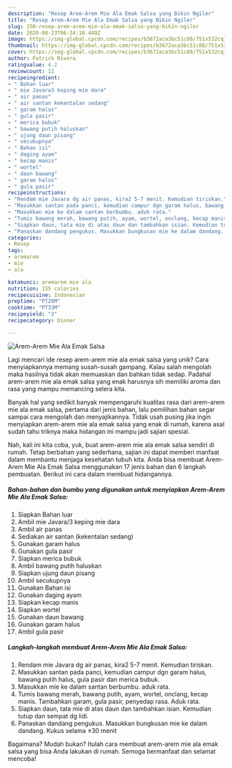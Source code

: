 ```yaml
---
description: "Resep Arem-Arem Mie Ala Emak Salsa yang Bikin Ngiler"
title: "Resep Arem-Arem Mie Ala Emak Salsa yang Bikin Ngiler"
slug: 250-resep-arem-arem-mie-ala-emak-salsa-yang-bikin-ngiler
date: 2020-08-23T06:34:18.449Z
image: https://img-global.cpcdn.com/recipes/b3672aca3bc51c88/751x532cq70/arem-arem-mie-ala-emak-salsa-foto-resep-utama.jpg
thumbnail: https://img-global.cpcdn.com/recipes/b3672aca3bc51c88/751x532cq70/arem-arem-mie-ala-emak-salsa-foto-resep-utama.jpg
cover: https://img-global.cpcdn.com/recipes/b3672aca3bc51c88/751x532cq70/arem-arem-mie-ala-emak-salsa-foto-resep-utama.jpg
author: Patrick Rivera
ratingvalue: 4.2
reviewcount: 12
recipeingredient:
- " Bahan luar"
- " mie Javara3 keping mie dara"
- " air panas"
- " air santan kekentalan sedang"
- " garam halus"
- " gula pasir"
- " merica bubuk"
- " bawang putih haluskan"
- " ujung daun pisang"
- " secukupnya"
- " Bahan isi"
- " daging ayam"
- " kecap manis"
- " wortel"
- " daun bawang"
- " garam halus"
- " gula pasir"
recipeinstructions:
- "Rendam mie Javara dg air panas, kira2 5-7 menit. Kemudian tiriskan."
- "Masukkan santan pada panci, kemudian campur dgn garam halus, bawang putih halus, gula pasir dan merica bubuk."
- "Masukkan mie ke dalam santan berbumbu. aduk rata."
- "Tumis bawang merah, bawang putih, ayam, wortel, onclang, kecap manis. Tambahkan garam, gula pasir, penyedap rasa. Aduk rata."
- "Siapkan daun, tata mie di atas daun dan tambahkan isian. Kemudian tutup dan sempat dg lidi."
- "Panaskan dandang pengukus. Masukkan bungkusan mie ke dalam dandang. Kukus selama ±30 menit"
categories:
- Resep
tags:
- aremarem
- mie
- ala

katakunci: aremarem mie ala 
nutrition: 155 calories
recipecuisine: Indonesian
preptime: "PT20M"
cooktime: "PT33M"
recipeyield: "2"
recipecategory: Dinner

---
```



![Arem-Arem Mie Ala Emak Salsa](https://img-global.cpcdn.com/recipes/b3672aca3bc51c88/751x532cq70/arem-arem-mie-ala-emak-salsa-foto-resep-utama.jpg)

Lagi mencari ide resep arem-arem mie ala emak salsa yang unik? Cara menyiapkannya memang susah-susah gampang. Kalau salah mengolah maka hasilnya tidak akan memuaskan dan bahkan tidak sedap. Padahal arem-arem mie ala emak salsa yang enak harusnya sih memiliki aroma dan rasa yang mampu memancing selera kita.



Banyak hal yang sedikit banyak mempengaruhi kualitas rasa dari arem-arem mie ala emak salsa, pertama dari jenis bahan, lalu pemilihan bahan segar sampai cara mengolah dan menyajikannya. Tidak usah pusing jika ingin menyiapkan arem-arem mie ala emak salsa yang enak di rumah, karena asal sudah tahu triknya maka hidangan ini mampu jadi sajian spesial.


Nah, kali ini kita coba, yuk, buat arem-arem mie ala emak salsa sendiri di rumah. Tetap berbahan yang sederhana, sajian ini dapat memberi manfaat dalam membantu menjaga kesehatan tubuh kita. Anda bisa membuat Arem-Arem Mie Ala Emak Salsa menggunakan 17 jenis bahan dan 6 langkah pembuatan. Berikut ini cara dalam membuat hidangannya.

<!--inarticleads1-->

##### Bahan-bahan dan bumbu yang digunakan untuk menyiapkan Arem-Arem Mie Ala Emak Salsa:

1. Siapkan  Bahan luar
1. Ambil  mie Javara/3 keping mie dara
1. Ambil  air panas
1. Sediakan  air santan (kekentalan sedang)
1. Gunakan  garam halus
1. Gunakan  gula pasir
1. Siapkan  merica bubuk
1. Ambil  bawang putih haluskan
1. Siapkan  ujung daun pisang
1. Ambil  secukupnya
1. Gunakan  Bahan isi
1. Gunakan  daging ayam
1. Siapkan  kecap manis
1. Siapkan  wortel
1. Gunakan  daun bawang
1. Gunakan  garam halus
1. Ambil  gula pasir




<!--inarticleads2-->

##### Langkah-langkah membuat Arem-Arem Mie Ala Emak Salsa:

1. Rendam mie Javara dg air panas, kira2 5-7 menit. Kemudian tiriskan.
1. Masukkan santan pada panci, kemudian campur dgn garam halus, bawang putih halus, gula pasir dan merica bubuk.
1. Masukkan mie ke dalam santan berbumbu. aduk rata.
1. Tumis bawang merah, bawang putih, ayam, wortel, onclang, kecap manis. Tambahkan garam, gula pasir, penyedap rasa. Aduk rata.
1. Siapkan daun, tata mie di atas daun dan tambahkan isian. Kemudian tutup dan sempat dg lidi.
1. Panaskan dandang pengukus. Masukkan bungkusan mie ke dalam dandang. Kukus selama ±30 menit




Bagaimana? Mudah bukan? Itulah cara membuat arem-arem mie ala emak salsa yang bisa Anda lakukan di rumah. Semoga bermanfaat dan selamat mencoba!
